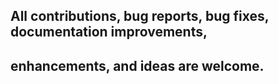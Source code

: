 ## All contributions, bug reports, bug fixes, documentation improvements,
## enhancements, and ideas are welcome.
